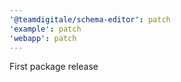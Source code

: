 ```yaml
---
'@teamdigitale/schema-editor': patch
'example': patch
'webapp': patch
---
```


First package release
